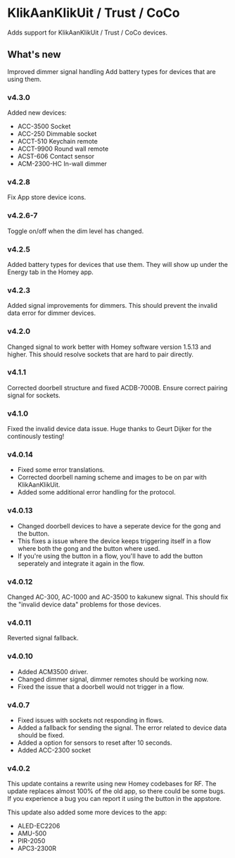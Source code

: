 # KlikAanKlikUit / Trust / CoCo

Adds support for KlikAanKlikUit / Trust / CoCo devices.

## What's new
Improved dimmer signal handling
Add battery types for devices that are using them.

### v4.3.0
Added new devices:
* ACC-3500 Socket
* ACC-250 Dimmable socket
* ACCT-510 Keychain remote
* ACCT-9900 Round wall remote
* ACST-606 Contact sensor
* ACM-2300-HC In-wall dimmer

### v4.2.8
Fix App store device icons.

### v4.2.6-7
Toggle on/off when the dim level has changed.

### v4.2.5
Added battery types for devices that use them. They will show up under the Energy tab in the Homey app.

### v4.2.3
Added signal improvements for dimmers. This should prevent the invalid data error for dimmer devices.

### v4.2.0
Changed signal to work better with Homey software version 1.5.13 and higher.
This should resolve sockets that are hard to pair directly.

### v4.1.1
Corrected doorbell structure and fixed ACDB-7000B.
Ensure correct pairing signal for sockets.

### v4.1.0
Fixed the invalid device data issue. Huge thanks to Geurt Dijker for the continously testing!

### v4.0.14
* Fixed some error translations.
* Corrected doorbell naming scheme and images to be on par with KlikAanKlikUit.
* Added some additional error handling for the protocol.

### v4.0.13
* Changed doorbell devices to have a seperate device for the gong and the button.
* This fixes a issue where the device keeps triggering itself in a flow where both the gong and the button where used.
* If you're using the button in a flow, you'll have to add the button seperately and integrate it again in the flow.

### v4.0.12
Changed AC-300, AC-1000 and AC-3500 to kakunew signal. This should fix the "invalid device data" problems for those devices.

### v4.0.11
Reverted signal fallback.

### v4.0.10
* Added ACM3500 driver.
* Changed dimmer signal, dimmer remotes should be working now.
* Fixed the issue that a doorbell would not trigger in a flow.

### v4.0.7
* Fixed issues with sockets not responding in flows.
* Added a fallback for sending the signal. The error related to device data should be fixed.
* Added a option for sensors to reset after 10 seconds.
* Added ACC-2300 socket

### v4.0.2
This update contains a rewrite using new Homey codebases for RF.
The update replaces almost 100% of the old app, so there could be some bugs.
If you experience a bug you can report it using the button in the appstore.

This update also added some more devices to the app:
* ALED-EC2206
* AMU-500
* PIR-2050
* APC3-2300R
